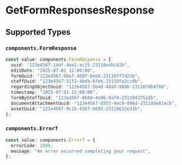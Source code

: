 # GetFormResponsesResponse


## Supported Types

### `components.FormResponse`

```typescript
const value: components.FormResponse = {
  uuid: "123e4567-14df-4ee2-ac15-23110e4bcb2b",
  editDate: "2025-07-01 12:00:00",
  formUuid: "123e4567-9bef-450f-8eb9-23110ff7d23b",
  staffUuid: "123e4567-51f2-4bda-8feb-23110fa2cc0b",
  regardingObjectUuid: "123e4567-5b4d-48dd-9886-231107db4fbb",
  timestamp: "2025-07-01 12:00:00",
  formByStaffUuid: "123e4567-860d-4e06-9af4-231104375a2b",
  documentAttachmentUuid: "123e4567-8553-4ec9-896d-23110de81ecb",
  assetUuid: "123e4567-9c1b-438f-b692-23110632e31b",
};
```

### `components.ErrorT`

```typescript
const value: components.ErrorT = {
  errorCode: 1000,
  message: "An error occurred completing your request",
};
```

